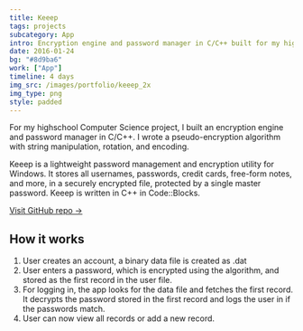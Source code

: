 ```yaml
---
title: Keeep
tags: projects
subcategory: App
intro: Encryption engine and password manager in C/C++ built for my highschool Computer Science class.
date: 2016-01-24
bg: "#8d9ba6"
work: ["App"]
timeline: 4 days
img_src: /images/portfolio/keeep_2x
img_type: png
style: padded
---
```


For my highschool Computer Science project, I built an encryption engine and password manager in C/C++. I wrote a pseudo-encryption algorithm with string manipulation, rotation, and encoding.

Keeep is a lightweight password management and encryption utility for Windows. It stores all usernames, passwords, credit cards, free-form notes, and more, in a securely encrypted file, protected by a single master password. Keeep is written in C++ in Code::Blocks.

[Visit GitHub repo &rarr;](https://github.com/AnandChowdhary/keeep)

## How it works

1. User creates an account, a binary data file is created as <username>.dat
2. User enters a password, which is encrypted using the algorithm, and stored as the first record in the user file.
3. For logging in, the app looks for the data file and fetches the first record. It decrypts the password stored in the first record and logs the user in if the passwords match.
4. User can now view all records or add a new record.

<div class="two-images">
  <div><img alt="" src="/images/projects/keeep/1.jpg"></div>
  <div><img alt="" src="/images/projects/keeep/2.jpg"></div>
</div>
<div class="two-images">
  <div><img alt="" src="/images/projects/keeep/3.jpg"></div>
  <div><img alt="" src="/images/projects/keeep/4.jpg"></div>
</div>
<div class="two-images">
  <div><img alt="" src="/images/projects/keeep/5.jpg"></div>
  <div><img alt="" src="/images/projects/keeep/6.jpg"></div>
</div>
<div class="two-images">
  <div><img alt="" src="/images/projects/keeep/7.jpg"></div>
</div>